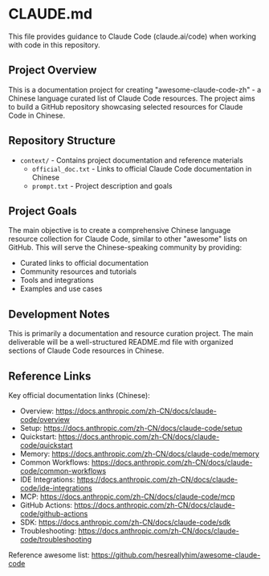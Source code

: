 # CLAUDE.md

This file provides guidance to Claude Code (claude.ai/code) when working with code in this repository.

## Project Overview

This is a documentation project for creating "awesome-claude-code-zh" - a Chinese language curated list of Claude Code resources. The project aims to build a GitHub repository showcasing selected resources for Claude Code in Chinese.

## Repository Structure

- `context/` - Contains project documentation and reference materials
  - `official_doc.txt` - Links to official Claude Code documentation in Chinese
  - `prompt.txt` - Project description and goals

## Project Goals

The main objective is to create a comprehensive Chinese language resource collection for Claude Code, similar to other "awesome" lists on GitHub. This will serve the Chinese-speaking community by providing:

- Curated links to official documentation
- Community resources and tutorials
- Tools and integrations
- Examples and use cases

## Development Notes

This is primarily a documentation and resource curation project. The main deliverable will be a well-structured README.md file with organized sections of Claude Code resources in Chinese.

## Reference Links

Key official documentation links (Chinese):
- Overview: https://docs.anthropic.com/zh-CN/docs/claude-code/overview
- Setup: https://docs.anthropic.com/zh-CN/docs/claude-code/setup
- Quickstart: https://docs.anthropic.com/zh-CN/docs/claude-code/quickstart
- Memory: https://docs.anthropic.com/zh-CN/docs/claude-code/memory
- Common Workflows: https://docs.anthropic.com/zh-CN/docs/claude-code/common-workflows
- IDE Integrations: https://docs.anthropic.com/zh-CN/docs/claude-code/ide-integrations
- MCP: https://docs.anthropic.com/zh-CN/docs/claude-code/mcp
- GitHub Actions: https://docs.anthropic.com/zh-CN/docs/claude-code/github-actions
- SDK: https://docs.anthropic.com/zh-CN/docs/claude-code/sdk
- Troubleshooting: https://docs.anthropic.com/zh-CN/docs/claude-code/troubleshooting

Reference awesome list: https://github.com/hesreallyhim/awesome-claude-code